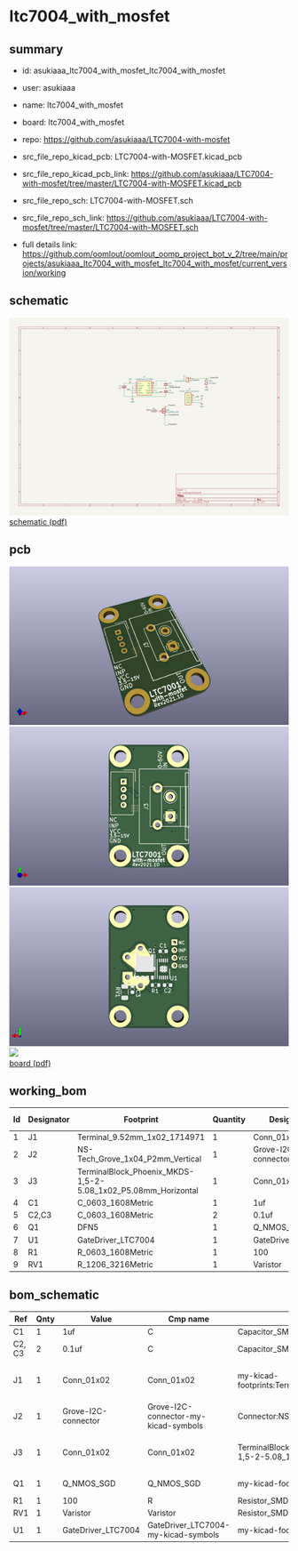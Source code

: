 # ltc7004_with_mosfet
 
## summary 
* id: asukiaaa_ltc7004_with_mosfet_ltc7004_with_mosfet
* user: asukiaaa
* name: ltc7004_with_mosfet
* board: ltc7004_with_mosfet
* repo: https://github.com/asukiaaa/LTC7004-with-mosfet
* src_file_repo_kicad_pcb: LTC7004-with-MOSFET.kicad_pcb
* src_file_repo_kicad_pcb_link: https://github.com/asukiaaa/LTC7004-with-mosfet/tree/master/LTC7004-with-MOSFET.kicad_pcb


* src_file_repo_sch: LTC7004-with-MOSFET.sch
* src_file_repo_sch_link: https://github.com/asukiaaa/LTC7004-with-mosfet/tree/master/LTC7004-with-MOSFET.sch
* full details link: https://github.com/oomlout/oomlout_oomp_project_bot_v_2/tree/main/projects/asukiaaa_ltc7004_with_mosfet_ltc7004_with_mosfet/current_version/working  

## schematic  
![](working_schematic_600.png)  
[schematic (pdf)](working_schematic.pdf) 






















## pcb  
![](working_3d_600.png) 
![](working_3d_front_600.png)  
![](working_3d_back_600.png)  
![](working_600.png)  
[board (pdf)](working.pdf)  

## working_bom
| Id | Designator | Footprint | Quantity | Designation | Supplier and ref |  | None | 
| --- | --- | --- | --- | --- | --- | --- | --- | 
| 1 | J1 | Terminal_9.52mm_1x02_1714971 | 1 | Conn_01x02 |  |  | [''] | 
| 2 | J2 | NS-Tech_Grove_1x04_P2mm_Vertical | 1 | Grove-I2C-connector |  |  | [''] | 
| 3 | J3 | TerminalBlock_Phoenix_MKDS-1,5-2-5.08_1x02_P5.08mm_Horizontal | 1 | Conn_01x02 |  |  | [''] | 
| 4 | C1 | C_0603_1608Metric | 1 | 1uf |  |  | [''] | 
| 5 | C2,C3 | C_0603_1608Metric | 2 | 0.1uf |  |  | [''] | 
| 6 | Q1 | DFN5 | 1 | Q_NMOS_SGD |  |  | [''] | 
| 7 | U1 | GateDriver_LTC7004 | 1 | GateDriver_LTC7004 |  |  | [''] | 
| 8 | R1 | R_0603_1608Metric | 1 | 100 |  |  | [''] | 
| 9 | RV1 | R_1206_3216Metric | 1 | Varistor |  |  | [''] | 


## bom_schematic
| Ref | Qnty | Value | Cmp name | Footprint | Description | Vendor | DNP | 
| --- | --- | --- | --- | --- | --- | --- | --- | 
| C1 | 1 | 1uf | C | Capacitor_SMD:C_0603_1608Metric | Unpolarized capacitor |  |  | 
| C2, C3 | 2 | 0.1uf | C | Capacitor_SMD:C_0603_1608Metric | Unpolarized capacitor |  |  | 
| J1 | 1 | Conn_01x02 | Conn_01x02 | my-kicad-footprints:Terminal_9.52mm_1x02_1714971 | Generic connector, single row, 01x02, script generated (kicad-library-utils/schlib/autogen/connector/) |  |  | 
| J2 | 1 | Grove-I2C-connector | Grove-I2C-connector-my-kicad-symbols | Connector:NS-Tech_Grove_1x04_P2mm_Vertical |  |  |  | 
| J3 | 1 | Conn_01x02 | Conn_01x02 | TerminalBlock_Phoenix:TerminalBlock_Phoenix_MKDS-1,5-2-5.08_1x02_P5.08mm_Horizontal | Generic connector, single row, 01x02, script generated (kicad-library-utils/schlib/autogen/connector/) |  |  | 
| Q1 | 1 | Q_NMOS_SGD | Q_NMOS_SGD | my-kicad-footprints:DFN5 | N-MOSFET transistor, source/gate/drain |  |  | 
| R1 | 1 | 100 | R | Resistor_SMD:R_0603_1608Metric | Resistor |  |  | 
| RV1 | 1 | Varistor | Varistor | Resistor_SMD:R_1206_3216Metric | Voltage dependent resistor |  |  | 
| U1 | 1 | GateDriver_LTC7004 | GateDriver_LTC7004-my-kicad-symbols | my-kicad-footprints:GateDriver_LTC7004 |  |  |  | 



